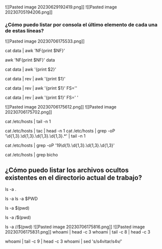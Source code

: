 ![[Pasted image 20230629192419.png]]
![[Pasted image 20230705194206.png]]

### ¿Cómo puedo listar por consola el último elemento de cada una de estas líneas?

![[Pasted image 20230706175533.png]]

cat data | awk 'NF{print $NF}'

awk 'NF{print $NF}' data

cat data | awk '{print $2}'

cat data | rev | awk '{print $1}'

cat data | rev | awk '{print $1}' FS=''

cat data | rev | awk '{print $1}' FS=' '

![[Pasted image 20230706175612.png]]
![[Pasted image 20230706175702.png]]

cat /etc/hosts | tail -n 1

cat /etc/hosts | tac | head -n 1
cat /etc/hosts | grep -oP '\d{1,3}\.\d{1,3}\.\d{1,3}\.\d{1,3}.*' | tail -n 1

cat /etc/hosts | grep -oP '19\d{1}\.\d{1,3}\.\d{1,3}\.\d{1,3}'

cat /etc/hosts | grep bicho

## ¿Cómo puedo listar los archivos ocultos existentes en el directorio actual de trabajo?
ls -a .

ls -a
ls -a $PWD

ls -a $(pwd)

ls -a /$(pwd)

ls -a //$(pwd)
![[Pasted image 20230706175816.png]]
![[Pasted image 20230706175831.png]]
whoami | head -c 3
whoami | tail -c 8 | head -c 3

whoami | tail -c 9 | head -c 3
whoami | sed 's/s4vitar/s4v/'
